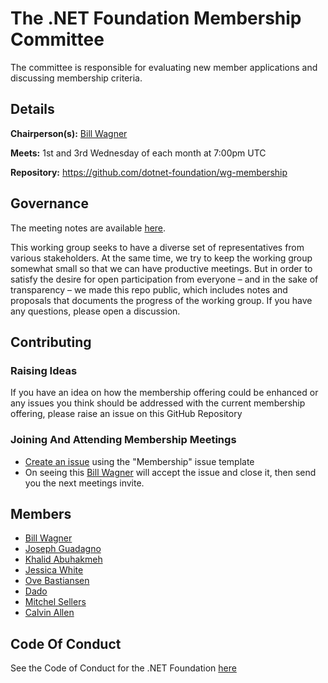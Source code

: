 # The .NET Foundation Membership Committee

The committee is responsible for evaluating new member applications and discussing membership criteria.

## Details

**Chairperson(s):** [Bill Wagner](https://github.com/BillWagner)

**Meets:** 1st and 3rd Wednesday of each month at 7:00pm UTC

**Repository:** https://github.com/dotnet-foundation/wg-membership

## Governance

The meeting notes are available [here](meetings).

This working group seeks to have a diverse set of representatives from various stakeholders. At the same time, we try to keep the working group somewhat small so that we can have productive meetings. But in order to satisfy the desire for open participation from everyone – and in the sake of transparency – we made this repo public, which includes notes and proposals that documents the progress of the working group. If you have any questions, please open a discussion.

## Contributing

### Raising Ideas

If you have an idea on how the membership offering could be enhanced or any issues you think should be addressed with the current membership offering, please raise an issue on this GitHub Repository

### Joining And Attending Membership Meetings

- [Create an issue](https://github.com/dotnet-foundation/wg-membership/issues/new/choose) using the "Membership" issue template
- On seeing this [Bill Wagner](https://github.com/BillWagner) will accept the issue and close it, then send you the next meetings invite.

## Members

- [Bill Wagner](https://github.com/BillWagner)
- [Joseph Guadagno](https://github.com/jguadagno)
- [Khalid Abuhakmeh](https://github.com/khalidabuhakmeh)
- [Jessica White](https://github.com/wordshaker)
- [Ove Bastiansen](https://github.com/ovebastiansen)
- [Dado](https://github.com/amadosoft)
- [Mitchel Sellers](https://github.com/mitchelsellers)
- [Calvin Allen](https://github.com/CalvinAllen)

## Code Of Conduct

See the Code of Conduct for the .NET Foundation [here](https://dotnetfoundation.org/about/code-of-conduct)

